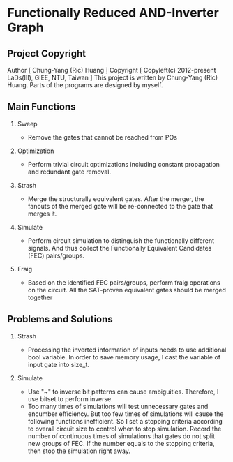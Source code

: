 # Functionally Reduced AND-Inverter Graph
  Project Copyright
  ------------

  Author       [ Chung-Yang (Ric) Huang ]
  Copyright    [ Copyleft(c) 2012-present LaDs(III), GIEE, NTU, Taiwan ]
  This project is written by Chung-Yang (Ric) Huang. Parts of the programs are designed by myself.
  
  Main Functions
  ----------

  1. Sweep  
     - Remove the gates that cannot be reached from POs   
        
  2. Optimization   
     - Perform trivial circuit optimizations including constant propagation and redundant gate removal.  

  3. Strash  
     - Merge the structurally equivalent gates. After the merger, the fanouts of the merged gate will be re-connected to the gate that merges it.  
 
  4. Simulate  
     - Perform circuit simulation to distinguish the functionally different signals. And thus collect the Functionally Equivalent Candidates (FEC) pairs/groups.
  
  5. Fraig  
     - Based on the identified FEC pairs/groups, perform fraig operations on the circuit. All the SAT-proven equivalent gates should be merged together
  
  Problems and Solutions
  -----------------

  1. Strash
      - Processing the inverted information of inputs needs to use additional bool variable.
        In order to save memory usage, I cast the variable of input gate into size_t.
  
  2. Simulate  
     - Use "~" to inverse bit patterns can cause ambiguities. Therefore, I use bitset to perform inverse.  
     - Too many times of simulations will test unnecessary gates and encumber efficiency. But too few times of simulations will cause the following functions inefficient. So I set a stopping criteria according to overall circuit size to control when to stop simulation. Record the number of continuous times of simulations that gates do not split new groups of FEC. If the number equals to the stopping criteria, then stop the simulation right away.

